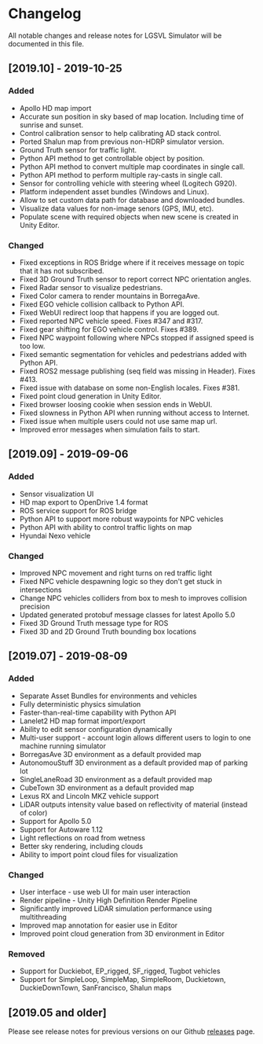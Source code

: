 # Changelog
All notable changes and release notes for LGSVL Simulator will be documented in this file.

## [2019.10] - 2019-10-25

### Added
 - Apollo HD map import
 - Accurate sun position in sky based of map location. Including time of sunrise and sunset.
 - Control calibration sensor to help calibrating AD stack control.
 - Ported Shalun map from previous non-HDRP simulator version.
 - Ground Truth sensor for traffic light.
 - Python API method to get controllable object by position.
 - Python API method to convert multiple map coordinates in single call.
 - Python API method to perform multiple ray-casts in single call.
 - Sensor for controlling vehicle with steering wheel (Logitech G920).
 - Platform independent asset bundles (Windows and Linux).
 - Allow to set custom data path for database and downloaded bundles.
 - Visualize data values for non-image senors (GPS, IMU, etc).
 - Populate scene with required objects when new scene is created in Unity Editor.


### Changed
 - Fixed exceptions in ROS Bridge where if it receives message on topic that it has not subscribed.
 - Fixed 3D Ground Truth sensor to report correct NPC orientation angles.
 - Fixed Radar sensor to visualize pedestrians.
 - Fixed Color camera to render mountains in BorregaAve.
 - Fixed EGO vehicle collision callback to Python API.
 - Fixed WebUI redirect loop that happens if you are logged out.
 - Fixed reported NPC vehicle speed. Fixes #347 and #317.
 - Fixed gear shifting for EGO vehicle control. Fixes #389.
 - Fixed NPC waypoint following where NPCs stopped if assigned speed is too low.
 - Fixed semantic segmentation for vehicles and pedestrians added with Python API.
 - Fixed ROS2 message publishing (seq field was missing in Header). Fixes #413.
 - Fixed issue with database on some non-English locales. Fixes #381.
 - Fixed point cloud generation in Unity Editor.
 - Fixed browser loosing cookie when session ends in WebUI.
 - Fixed slowness in Python API when running without access to Internet.
 - Fixed issue when multiple users could not use same map url.
 - Improved error messages when simulation fails to start.


## [2019.09] - 2019-09-06

### Added
 - Sensor visualization UI
 - HD map export to OpenDrive 1.4 format
 - ROS service support for ROS bridge
 - Python API to support more robust waypoints for NPC vehicles
 - Python API with ability to control traffic lights on map
 - Hyundai Nexo vehicle

### Changed
 - Improved NPC movement and right turns on red traffic light
 - Fixed NPC vehicle despawning logic so they don't get stuck in intersections
 - Change NPC vehicles colliders from box to mesh to improves collision precision
 - Updated generated protobuf message classes for latest Apollo 5.0
 - Fixed 3D Ground Truth message type for ROS
 - Fixed 3D and 2D Ground Truth bounding box locations


## [2019.07] - 2019-08-09

### Added
 - Separate Asset Bundles for environments and vehicles
 - Fully deterministic physics simulation
 - Faster-than-real-time capability with Python API
 - Lanelet2 HD map format import/export
 - Ability to edit sensor configuration dynamically
 - Multi-user support - account login allows different users to login to one machine running simulator
 - BorregasAve 3D environment as a default provided map
 - AutonomouStuff 3D environment as a default provided map of parking lot
 - SingleLaneRoad 3D environment as a default provided map
 - CubeTown 3D environment as a default provided map
 - Lexus RX and Lincoln MKZ vehicle support
 - LiDAR outputs intensity value based on reflectivity of material (instead of color)
 - Support for Apollo 5.0
 - Support for Autoware 1.12
 - Light reflections on road from wetness
 - Better sky rendering, including clouds
 - Ability to import point cloud files for visualization

### Changed
 - User interface - use web UI for main user interaction
 - Render pipeline - Unity High Definition Render Pipeline
 - Significantly improved LiDAR simulation performance using multithreading
 - Improved map annotation for easier use in Editor
 - Improved point cloud generation from 3D environment in Editor

### Removed
 - Support for Duckiebot, EP_rigged, SF_rigged, Tugbot vehicles
 - Support for SimpleLoop, SimpleMap, SimpleRoom, Duckietown, DuckieDownTown, SanFrancisco, Shalun maps


## [2019.05 and older]
Please see release notes for previous versions on our Github [releases](https://github.com/lgsvl/simulator/releases) page.